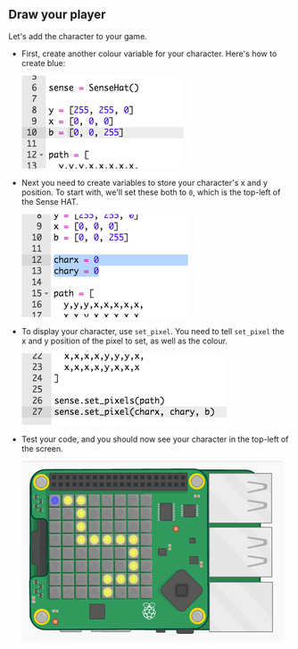 ## Draw your player

Let's add the character to your game.

+ First, create another colour variable for your character. Here's how to create blue:
    
    ![skjermbilde](images/tightrope-blue.png)

+ Next you need to create variables to store your character's x and y position. To start with, we'll set these both to `0`, which is the top-left of the Sense HAT.
    
    ![skjermbilde](images/tightrope-xy.png)

+ To display your character, use `set_pixel`. You need to tell `set_pixel` the x and y position of the pixel to set, as well as the colour.
    
    ![skjermbilde](images/tightrope-set-pixel.png)

+ Test your code, and you should now see your character in the top-left of the screen.
    
    ![skjermbilde](images/tightrope-final.png)